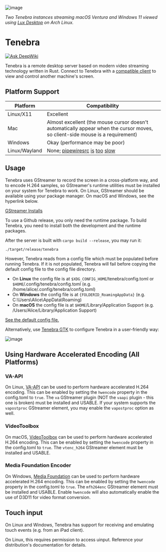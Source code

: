 ![image](https://github.com/user-attachments/assets/0811d95b-952c-4f31-828d-6e14b8c2e7a5)

*Two Tenebra instances streaming macOS Ventura and Windows 11 viewed using [Lux Desktop](https://github.com/BlueCannonBall/lux-desktop) on Arch Linux.*

# Tenebra

[![Ask DeepWiki](https://deepwiki.com/badge.svg)](https://deepwiki.com/UE2020/tenebra)

Tenebra is a remote desktop server based on modern video streaming technology written in Rust. Connect to Tenebra with a [compatible client](https://github.com/BlueCannonBall/lux) to view and control another machine's screen.

## Platform Support

| Platform    | Compatibility |
| --------    | ------------- |
| Linux/X11 | Excellent |
| Mac | Almost excellent (the mouse cursor doesn't automatically appear when the cursor moves, so client-side mouse is a requirement) |
| Windows | Okay (performance may be poor) |
| Linux/Wayland | None; [pipewiresrc](https://gitlab.freedesktop.org/pipewire/pipewire/-/issues/4035) [is](https://gitlab.freedesktop.org/pipewire/pipewire/-/issues/4137) [too](https://gitlab.freedesktop.org/pipewire/pipewire/-/issues/3149) [slow](https://gitlab.freedesktop.org/pipewire/pipewire/-/issues/3910) |

## Usage

Tenebra uses GStreamer to record the screen in a cross-platform way, and to encode H.264 samples, so GStreamer's runtime utilities must be installed on your system for Tenebra to work. On Linux, GStreamer should be available using your package manager. On macOS and Windows, see the hyperlink below.

[GStreamer Installs](https://gstreamer.freedesktop.org/download/)

To use a Github release, you only need the runtime package. To build Tenebra, you need to install both the development and the runtime packages.

After the server is built with `cargo build --release`, you may run it:
```
./target/release/tenebra
```

However, Tenebra reads from a config file which must be populated before running Tenebra. If it is not populated, Tenebra will fail before copying the default config file to the config file directory.

* On **Linux** the config file is at `$XDG_CONFIG_HOME`/tenebra/config.toml or `$HOME`/.config/tenebra/config.toml (e.g. /home/alice/.config/tenebra/config.toml)
* On **Windows** the config file is at `{FOLDERID_RoamingAppData}` (e.g. C:\Users\Alice\AppData\Roaming)
* On **macOS** the config file is at `$HOME`/Library/Application Support (e.g. /Users/Alice/Library/Application Support)

[See the default config file.](src/default.toml)

Alternatively, use [Tenebra GTK](https://github.com/BlueCannonBall/tenebra-gtk) to configure Tenebra in a user-friendly way:

![image](https://github.com/user-attachments/assets/be8aa60a-b19e-4b1a-82cb-d41e613cf82c)

## Using Hardware Accelerated Encoding (All Platforms)

### VA-API

On Linux, [VA-API](https://en.wikipedia.org/wiki/Video_Acceleration_API) can be used to perform hardware accelerated H.264 encoding. This can be enabled by setting the `hwencode` property in the config.toml to `true`. The `va` GStreamer plugin (NOT the `vaapi` plugin - this one is broken) must be installed and USABLE. If your system supports the `vapostproc` GStreamer element, you may enable the `vapostproc` option as well.

### VideoToolbox

On macOS, [VideoToolbox](https://developer.apple.com/documentation/videotoolbox) can be used to perform hardware accelerated H.264 encoding. This can be enabled by setting the `hwencode` property in the config.toml to `true`. The `vtenc_h264` GStreamer element must be installed and USABLE.

### Media Foundation Encoder

On Windows, [Media Foundation](https://learn.microsoft.com/en-us/windows/win32/medfound/microsoft-media-foundation-sdk) can be used to perform hardware accelerated H.264 encoding. This can be enabled by setting the `hwencode` property in the config.toml to `true`. The `mfh264enc` GStreamer element must be installed and USABLE. Enable `hwencode` will also automatically enable the use of D3D11 for video format conversion.

## Touch input

On Linux and Windows, Tenebra has support for receiving and emulating touch events (e.g. from an iPad client).

On Linux, this requires permission to access uinput. Reference your distribution's documentation for details.
